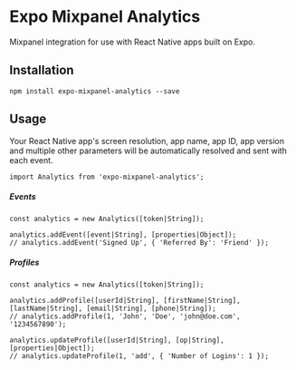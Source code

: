 Expo Mixpanel Analytics
=========

Mixpanel integration for use with React Native apps built on Expo.

## Installation

```
npm install expo-mixpanel-analytics --save
```

## Usage

Your React Native app's screen resolution, app name, app ID, app version and multiple other parameters will be automatically resolved and sent with each event.
```
import Analytics from 'expo-mixpanel-analytics';
```

##### Events
```
const analytics = new Analytics([token|String]);

analytics.addEvent([event|String], [properties|Object]);
// analytics.addEvent('Signed Up', { 'Referred By': 'Friend' });
```

##### Profiles
```
const analytics = new Analytics([token|String]);

analytics.addProfile([userId|String], [firstName|String], [lastName|String], [email|String], [phone|String]);
// analytics.addProfile(1, 'John', 'Doe', 'john@doe.com', '1234567890');

analytics.updateProfile([userId|String], [op|String], [properties|Object]);
// analytics.updateProfile(1, 'add', { 'Number of Logins': 1 });
```